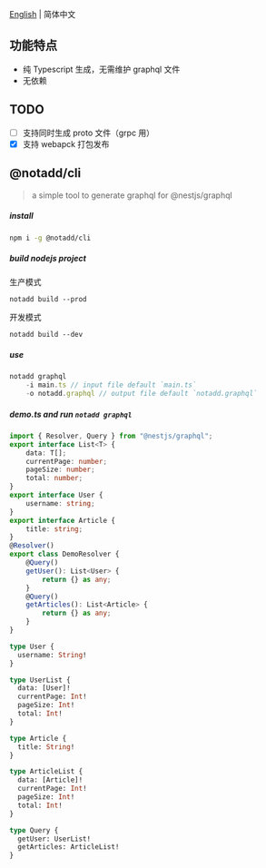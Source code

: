 [English](README.md) | 简体中文

## 功能特点

- 纯 Typescript 生成，无需维护 graphql 文件
- 无依赖

## TODO

- [ ] 支持同时生成 proto 文件（grpc 用）    
- [x] 支持 webapck 打包发布

## @notadd/cli
> a simple tool to generate graphql for @nestjs/graphql

##### install

```sh
npm i -g @notadd/cli
```

##### build nodejs project
生产模式
```
notadd build --prod
```
开发模式
```
notadd build --dev
```

##### use

```ts
notadd graphql 
    -i main.ts // input file default `main.ts`
    -o notadd.graphql // output file default `notadd.graphql`
```

##### demo.ts and run `notadd graphql`

```ts
import { Resolver, Query } from "@nestjs/graphql";
export interface List<T> {
    data: T[];
    currentPage: number;
    pageSize: number;
    total: number;
}
export interface User {
    username: string;
}
export interface Article {
    title: string;
}
@Resolver()
export class DemoResolver {
    @Query()
    getUser(): List<User> {
        return {} as any;
    }
    @Query()
    getArticles(): List<Article> {
        return {} as any;
    }
}
```

```graphql
type User {
  username: String!
}

type UserList {
  data: [User]!
  currentPage: Int!
  pageSize: Int!
  total: Int!
}

type Article {
  title: String!
}

type ArticleList {
  data: [Article]!
  currentPage: Int!
  pageSize: Int!
  total: Int!
}

type Query {
  getUser: UserList!
  getArticles: ArticleList!
}
```
